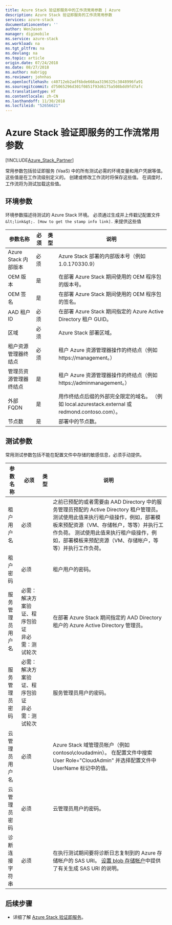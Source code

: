 ```yaml
---
title: Azure Stack 验证即服务中的工作流常用参数 | Azure
description: Azure Stack 验证即服务的工作流常用参数
services: azure-stack
documentationcenter: ''
author: WenJason
manager: digimobile
ms.service: azure-stack
ms.workload: na
ms.tgt_pltfrm: na
ms.devlang: na
ms.topic: article
origin.date: 07/24/2018
ms.date: 08/27/2018
ms.author: mabrigg
ms.reviewer: johnhas
ms.openlocfilehash: c40712eb2adf6bde668aa3196325c3848996fa91
ms.sourcegitcommit: d75065296d301f0851f93d6175a508bdd9fd7afc
ms.translationtype: HT
ms.contentlocale: zh-CN
ms.lasthandoff: 11/30/2018
ms.locfileid: "52656621"
---
```

# <a name="workflow-common-parameters-for-azure-stack-validation-as-a-service"></a>Azure Stack 验证即服务的工作流常用参数

[!INCLUDE[Azure_Stack_Partner](./includes/azure-stack-partner-appliesto.md)]

常用参数包括验证即服务 (VaaS) 中的所有测试必需的环境变量和用户凭据等值。 这些值是在工作流级别定义的。 创建或修改工作流时将保存这些值。 在调度时，工作流将为测试加载这些值。 

## <a name="environment-parameters"></a>环境参数

环境参数描述待测试的 Azure Stack 环境。 必须通过生成并上传戳记配置文件 `&lt;link&gt;. [How to get the stamp info link].` 来提供这些值

| 参数名称 | 必须 | 类型 | 说明 |
|----------------------------------|----------|------|---------------------------------------------------------------------------------------------------------------------------------|
| Azure Stack 内部版本 | 必须 |  | Azure Stack 部署的内部版本号（例如 1.0.170330.9） |
| OEM 版本 | 是 |  | 在部署 Azure Stack 期间使用的 OEM 程序包的版本号。 |
| OEM 签名 | 是 |  | 在部署 Azure Stack 期间使用的 OEM 程序包的签名。 |
| AAD 租户 ID | 必须 |  | 在部署 Azure Stack 期间指定的 Azure Active Directory 租户 GUID。|
| 区域 | 必须 |  | Azure Stack 部署区域。 |
| 租户资源管理器终结点 | 必须 |  | 租户 Azure 资源管理器操作的终结点（例如 https://management。<ExternalFqdn>） |
| 管理员资源管理器终结点 | 是 |  | 租户 Azure 资源管理器操作的终结点（例如 https://adminmanagement。<ExternalFqdn>） |
| 外部 FQDN | 是 |  | 用作终结点后缀的外部完全限定的域名。 （例如 local.azurestack.external 或 redmond.contoso.com）。 |
| 节点数 | 是 |  | 部署中的节点数。 |

## <a name="test-parameters"></a>测试参数

常用测试参数包括不能在配置文件中存储的敏感信息，必须手动提供。

| 参数名称 | 必须 | 类型 | 说明 |
|--------------------------------|------------------------------------------------------------------------------|------|-----------------------------------------------------------------------------------------------------------------------------------------------------------------------------------------------------------------------------------------------------------------------------------------------------------------------------------------------------------------------------------------------------------------------------------------------------------------------------------------------------------------------------------------------------------|
| 租户用户名 | 必须 |  | 之前已预配的或者需要由 AAD Directory 中的服务管理员预配的 Active Directory 租户管理员。 测试使用此值来执行租户级操作，例如，部署模板来预配资源（VM、存储帐户，等等）并执行工作负荷。 测试使用此值来执行租户级操作，例如，部署模板来预配资源（VM、存储帐户，等等）并执行工作负荷。 |
| 租户密码 | 必须 |  | 租户用户的密码。 |
| 服务管理员用户名 | 必需：解决方案验证、程序包验证<br>非必需：测试轮次 |  | 在部署 Azure Stack 期间指定的 AAD Directory 租户的 Azure Active Directory 管理员。 |
| 服务管理员密码 | 必需：解决方案验证、程序包验证<br>非必需：测试轮次 |  | 服务管理员用户的密码。 |
| 云管理员用户名 | 必须 |  | Azure Stack 域管理员帐户（例如 contoso\cloudadmin）。 在配置文件中搜索 User Role="CloudAdmin" 并选择配置文件中 UserName 标记中的值。 |
| 云管理员密码 | 必须 |  | 云管理员用户的密码。 |
| 诊断连接字符串 | 必须 |  | 在执行测试期间要将诊断日志复制到的 Azure 存储帐户的 SAS URI。 [设置 blob 存储帐户](azure-stack-vaas-set-up-account.md)中提供了有关生成 SAS URI 的说明。 |


## <a name="next-steps"></a>后续步骤

- 详细了解 [Azure Stack 验证即服务](/azure/azure-stack/partner)。
